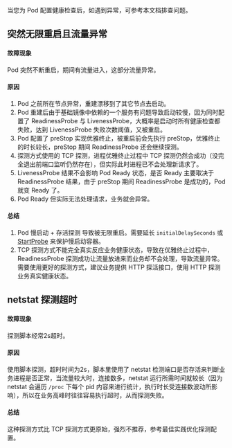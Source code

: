 
当您为 Pod 配置健康检查后，如遇到异常，可参考本文档排查问题。

## 突然无限重启且流量异常

#### 故障现象 
Pod 突然不断重启，期间有流量进入，这部分流量异常。

#### 原因 
1.  Pod 之前所在节点异常，重建漂移到了其它节点去启动。
2.  Pod 重建后由于基础镜像中依赖的一个服务有问题导致启动较慢，因为同时配置了 ReadinessProbe 与 LivenessProbe，大概率是启动时所有健康检查都失败，达到 LivenessProbe 失败次数阈值，又被重启。
3.  Pod 配置了 preStop 实现优雅终止，被重启前会先执行 preStop，优雅终止的时长较长，preStop 期间 ReadinessProbe 还会继续探测。
4.  探测方式使用的 TCP 探测，进程优雅终止过程中 TCP 探测仍然会成功（没完全退出前端口监听仍然存在），但实际此时进程已不会处理新请求了。
5.  LivenessProbe 结果不会影响 Pod Ready 状态，是否 Ready 主要取决于 ReadinessProbe 结果，由于 preStop 期间 ReadinessProbe 是成功的，Pod 就变 Ready 了。
6.  Pod Ready 但实际无法处理请求，业务就会异常。

#### 总结 
1.  Pod 慢启动 + 存活探测 导致被无限重启。需要延长 `initialDelaySeconds` 或 [StartProbe](https://kubernetes.io/docs/tasks/configure-pod-container/configure-liveness-readiness-startup-probes/#define-startup-probes) 来保护慢启动容器。
2.  TCP 探测方式不能完全真实反应业务健康状态，导致在优雅终止过程中，ReadinessProbe 探测成功让流量放进来而业务却不会处理，导致流量异常。需要使用更好的探测方式，建议业务提供 HTTP 探活接口，使用 HTTP 探测业务真实健康状态。

## netstat 探测超时

#### 故障现象
探测脚本经常2s超时。

#### 原因
使用脚本探测，超时时间为2s，脚本里使用了 netstat 检测端口是否存活来判断业务进程是否正常，当流量较大时，连接数多，netstat 运行所需时间就较长（因为 netstat 会遍历 `/proc` 下每个 pid 内容来进行统计，执行时长受连接数波动所影响），所以在业务高峰时往往容易执行超时，从而探测失败。

#### 总结
这种探测方式比 TCP 探测方式更原始，强烈不推荐，参考最佳实践优化探测配置。
